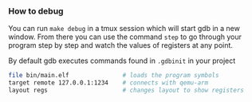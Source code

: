 ### How to debug

You can run `make debug` in a tmux session which will start gdb in a new
window. From there you can use the command `step` to go through your program
step by step and watch the values of registers at any point.

By default gdb executes commands found in `.gdbinit` in your project

```bash
file bin/main.elf               # loads the program symbols
target remote 127.0.0.1:1234    # connects with qemu-arm
layout regs                     # changes layout to show registers
```
